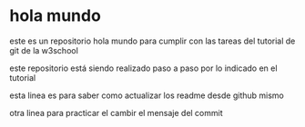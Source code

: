 # hola mundo
este es un repositorio hola mundo para cumplir con las tareas del tutorial de git de la w3school

este repositorio está siendo realizado paso a paso por lo indicado en el tutorial 

esta linea es para saber como actualizar los readme desde github mismo

otra linea para practicar el cambir el mensaje del commit

